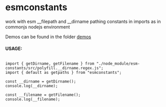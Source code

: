 # esmconstants
work with esm __filepath and __dirname pathing constants in imports as in commonjs nodejs environment

Demos can be found in the folder [demos](https://github.com/ganeshkbhat/esm-file-dir-constants/tree/main/demos)

#### USAGE:

```

import { getDirname, getFilename } from "./node_module/esm-constants/src/polyfill.__dirname.regex.js";
import { default as getpaths } from "esmconstants";

const __dirname = getDirname();
console.log(__dirname);

const __filename = getFilename();
console.log(__filename);

```
